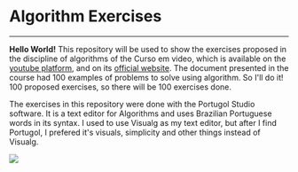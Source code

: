 # Algorithm Exercises
---
**Hello World!** This repository will be used to show the exercises proposed in the discipline of algorithms of the Curso em video, which is available on the [youtube platform][curso em video youtube channel], and on its [official website][curso em video official site]. The document presented in the course had 100 examples of problems to solve using algorithm.
So I'll do it! 100 proposed exercises, so there will be 100 exercises done.

The exercises in this repository were done with the Portugol Studio software. It is a text editor for Algorithms and uses Brazilian Portuguese words in its syntax. I used to use Visualg as my text editor, but after I find Portugol, I prefered it's visuals, simplicity and other things instead of Visualg.

![](https://www.cursoemvideo.com/wp-content/uploads/2019/08/cursoemvideo-logo.png)


[curso em video official site]: https://www.cursoemvideo.com
[curso em video youtube channel]: https://www.youtube.com/@CursoemVideo